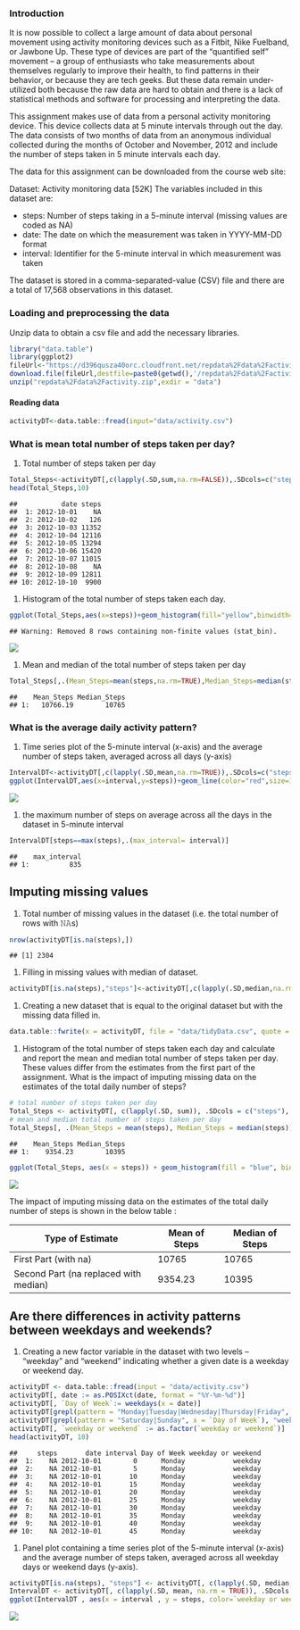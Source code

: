 ### Introduction

It is now possible to collect a large amount of data about personal
movement using activity monitoring devices such as a Fitbit, Nike
Fuelband, or Jawbone Up. These type of devices are part of the
“quantified self” movement – a group of enthusiasts who take
measurements about themselves regularly to improve their health, to find
patterns in their behavior, or because they are tech geeks. But these
data remain under-utilized both because the raw data are hard to obtain
and there is a lack of statistical methods and software for processing
and interpreting the data.

This assignment makes use of data from a personal activity monitoring
device. This device collects data at 5 minute intervals through out the
day. The data consists of two months of data from an anonymous
individual collected during the months of October and November, 2012 and
include the number of steps taken in 5 minute intervals each day.

The data for this assignment can be downloaded from the course web site:

Dataset: Activity monitoring data \[52K\] The variables included in this
dataset are:

-   steps: Number of steps taking in a 5-minute interval (missing values
    are coded as NA)
-   date: The date on which the measurement was taken in YYYY-MM-DD
    format
-   interval: Identifier for the 5-minute interval in which measurement
    was taken

The dataset is stored in a comma-separated-value (CSV) file and there
are a total of 17,568 observations in this dataset.

### Loading and preprocessing the data

Unzip data to obtain a csv file and add the necessary libraries.

``` r
library("data.table")
library(ggplot2)
fileUrl<-"https://d396qusza40orc.cloudfront.net/repdata%2Fdata%2Factivity.zip"
download.file(fileUrl,destfile=paste0(getwd(),'/repdata%2Fdata%2Factivity.zip'),method="curl")
unzip("repdata%2Fdata%2Factivity.zip",exdir = "data")
```

#### Reading data

``` r
activityDT<-data.table::fread(input="data/activity.csv")
```

### What is mean total number of steps taken per day?

1.  Total number of steps taken per day

``` r
Total_Steps<-activityDT[,c(lapply(.SD,sum,na.rm=FALSE)),.SDcols=c("steps"),by=.(date)] 
head(Total_Steps,10)
```

    ##           date steps
    ##  1: 2012-10-01    NA
    ##  2: 2012-10-02   126
    ##  3: 2012-10-03 11352
    ##  4: 2012-10-04 12116
    ##  5: 2012-10-05 13294
    ##  6: 2012-10-06 15420
    ##  7: 2012-10-07 11015
    ##  8: 2012-10-08    NA
    ##  9: 2012-10-09 12811
    ## 10: 2012-10-10  9900

1.  Histogram of the total number of steps taken each day.

``` r
ggplot(Total_Steps,aes(x=steps))+geom_histogram(fill="yellow",binwidth=1000)+labs(title="Daily Steps",x="Steps",y="Frequency")
```

    ## Warning: Removed 8 rows containing non-finite values (stat_bin).

![](Figs/unnamed-chunk-4-1.png)

1.  Mean and median of the total number of steps taken per day

``` r
Total_Steps[,.(Mean_Steps=mean(steps,na.rm=TRUE),Median_Steps=median(steps,na.rm=TRUE))]
```

    ##    Mean_Steps Median_Steps
    ## 1:   10766.19        10765

### What is the average daily activity pattern?

1.  Time series plot of the 5-minute interval (x-axis) and the average
    number of steps taken, averaged across all days (y-axis)

``` r
IntervalDT<-activityDT[,c(lapply(.SD,mean,na.rm=TRUE)),.SDcols=c("steps"),by=.(interval)] 
ggplot(IntervalDT,aes(x=interval,y=steps))+geom_line(color="red",size=1)+labs(title="Avg. Daily Steps",x="Interval",y="Avg. Steps per day")
```

![](Figs/unnamed-chunk-6-1.png)

1.  the maximum number of steps on average across all the days in the
    dataset in 5-minute interval

``` r
IntervalDT[steps==max(steps),.(max_interval= interval)]
```

    ##    max_interval
    ## 1:          835

Imputing missing values
-----------------------

1.  Total number of missing values in the dataset (i.e. the total number
    of rows with 𝙽𝙰s)

``` r
nrow(activityDT[is.na(steps),])
```

    ## [1] 2304

1.  Filling in missing values with median of dataset.

``` r
activityDT[is.na(steps),"steps"]<-activityDT[,c(lapply(.SD,median,na.rm=TRUE)),.SDcols=c("steps")]
```

1.  Creating a new dataset that is equal to the original dataset but
    with the missing data filled in.

``` r
data.table::fwrite(x = activityDT, file = "data/tidyData.csv", quote = FALSE)
```

1.  Histogram of the total number of steps taken each day and calculate
    and report the mean and median total number of steps taken per day.
    These values differ from the estimates from the first part of the
    assignment. What is the impact of imputing missing data on the
    estimates of the total daily number of steps?

``` r
# total number of steps taken per day
Total_Steps <- activityDT[, c(lapply(.SD, sum)), .SDcols = c("steps"), by = .(date)] 
# mean and median total number of steps taken per day
Total_Steps[, .(Mean_Steps = mean(steps), Median_Steps = median(steps))]
```

    ##    Mean_Steps Median_Steps
    ## 1:    9354.23        10395

``` r
ggplot(Total_Steps, aes(x = steps)) + geom_histogram(fill = "blue", binwidth = 1000) + labs(title = "Daily Steps", x = "Steps", y = "Frequency")
```

![](Figs/unnamed-chunk-11-1.png)

The impact of imputing missing data on the estimates of the total daily
number of steps is shown in the below table :

| Type of Estimate                      | Mean of Steps | Median of Steps |
|---------------------------------------|---------------|-----------------|
| First Part (with na)                  | 10765         | 10765           |
| Second Part (na replaced with median) | 9354.23       | 10395           |

Are there differences in activity patterns between weekdays and weekends?
-------------------------------------------------------------------------

1.  Creating a new factor variable in the dataset with two levels –
    “weekday” and “weekend” indicating whether a given date is a weekday
    or weekend day.

``` r
activityDT <- data.table::fread(input = "data/activity.csv")
activityDT[, date := as.POSIXct(date, format = "%Y-%m-%d")]
activityDT[, `Day of Week`:= weekdays(x = date)]
activityDT[grepl(pattern = "Monday|Tuesday|Wednesday|Thursday|Friday", x = `Day of Week`), "weekday or weekend"] <- "weekday"
activityDT[grepl(pattern = "Saturday|Sunday", x = `Day of Week`), "weekday or weekend"] <- "weekend"
activityDT[, `weekday or weekend` := as.factor(`weekday or weekend`)]
head(activityDT, 10)
```

    ##     steps       date interval Day of Week weekday or weekend
    ##  1:    NA 2012-10-01        0      Monday            weekday
    ##  2:    NA 2012-10-01        5      Monday            weekday
    ##  3:    NA 2012-10-01       10      Monday            weekday
    ##  4:    NA 2012-10-01       15      Monday            weekday
    ##  5:    NA 2012-10-01       20      Monday            weekday
    ##  6:    NA 2012-10-01       25      Monday            weekday
    ##  7:    NA 2012-10-01       30      Monday            weekday
    ##  8:    NA 2012-10-01       35      Monday            weekday
    ##  9:    NA 2012-10-01       40      Monday            weekday
    ## 10:    NA 2012-10-01       45      Monday            weekday

1.  Panel plot containing a time series plot of the 5-minute interval
    (x-axis) and the average number of steps taken, averaged across all
    weekday days or weekend days (y-axis).

``` r
activityDT[is.na(steps), "steps"] <- activityDT[, c(lapply(.SD, median, na.rm = TRUE)), .SDcols = c("steps")]
IntervalDT <- activityDT[, c(lapply(.SD, mean, na.rm = TRUE)), .SDcols = c("steps"), by = .(interval, `weekday or weekend`)] 
ggplot(IntervalDT , aes(x = interval , y = steps, color=`weekday or weekend`)) + geom_line() + labs(title = "Avg. Daily Steps by Weektype", x = "Interval", y = "No. of Steps") + facet_wrap(~`weekday or weekend` , ncol = 1, nrow=2)
```

![](Figs/unnamed-chunk-13-1.png)
